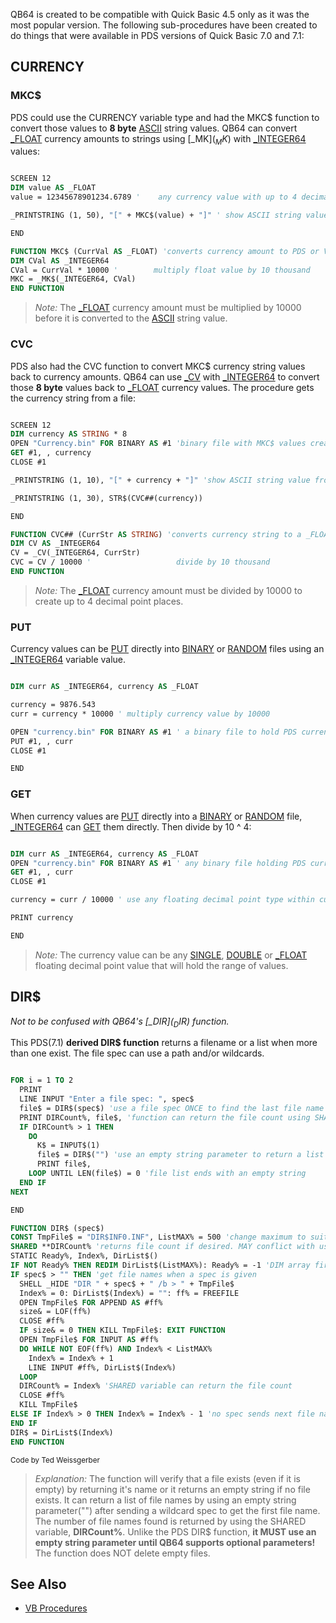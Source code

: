 QB64 is created to be compatible with Quick Basic 4.5 only as it was the most popular version. The following sub-procedures have been created to do things that were available in PDS versions of Quick Basic 7.0 and 7.1:

## CURRENCY

### MKC$

PDS could use the CURRENCY variable type and had the MKC$ function to convert those values to **8 byte** [ASCII](ASCII) string values. QB64 can convert [_FLOAT](_FLOAT) currency amounts to strings using [_MK$](_MK$) with [_INTEGER64](_INTEGER64) values:

```vb

SCREEN 12
DIM value AS _FLOAT
value = 12345678901234.6789 '    any currency value with up to 4 decimal point places

_PRINTSTRING (1, 50), "[" + MKC$(value) + "]" ' show ASCII string value

END

FUNCTION MKC$ (CurrVal AS _FLOAT) 'converts currency amount to PDS or VB currency string
DIM CVal AS _INTEGER64
CVal = CurrVal * 10000 '        multiply float value by 10 thousand
MKC = _MK$(_INTEGER64, CVal)
END FUNCTION 

```

> *Note:* The [_FLOAT](_FLOAT) currency amount must be multiplied by 10000 before it is converted to the [ASCII](ASCII) string value.

### CVC

PDS also had the CVC function to convert MKC$ currency string values back to currency amounts. QB64 can use [_CV](_CV) with [_INTEGER64](_INTEGER64) to convert those **8 byte** values back to [_FLOAT](_FLOAT) currency values. The procedure gets the currency string from a file:

```vb

SCREEN 12
DIM currency AS STRING * 8
OPEN "Currency.bin" FOR BINARY AS #1 'binary file with MKC$ values created by PDS or VB
GET #1, , currency
CLOSE #1

_PRINTSTRING (1, 10), "[" + currency + "]" 'show ASCII string value from file

_PRINTSTRING (1, 30), STR$(CVC##(currency))

END

FUNCTION CVC## (CurrStr AS STRING) 'converts currency string to a _FLOAT currency amount
DIM CV AS _INTEGER64
CV = _CV(_INTEGER64, CurrStr)
CVC = CV / 10000 '                   divide by 10 thousand
END FUNCTION 

```

> *Note:* The [_FLOAT](_FLOAT) currency amount must be divided by 10000 to create up to 4 decimal point places.

### PUT

Currency values can be [PUT](PUT) directly into [BINARY](BINARY) or [RANDOM](RANDOM) files using an [_INTEGER64](_INTEGER64) variable value.

```vb

DIM curr AS _INTEGER64, currency AS _FLOAT

currency = 9876.543
curr = currency * 10000 ' multiply currency value by 10000

OPEN "currency.bin" FOR BINARY AS #1 ' a binary file to hold PDS currency values
PUT #1, , curr
CLOSE #1

END 

```

### GET

When currency values are [PUT](PUT) directly into a [BINARY](BINARY) or [RANDOM](RANDOM) file, [_INTEGER64](_INTEGER64) can [GET](GET) them directly. Then divide by 10 ^ 4: 

```vb

DIM curr AS _INTEGER64, currency AS _FLOAT
OPEN "currency.bin" FOR BINARY AS #1 ' any binary file holding PDS currency values
GET #1, , curr
CLOSE #1

currency = curr / 10000 ' use any floating decimal point type within currency range

PRINT currency

END 

```

> *Note:* The currency value can be any [SINGLE](SINGLE), [DOUBLE](DOUBLE) or [_FLOAT](_FLOAT) floating decimal point value that will hold the range of values.

## DIR$

*Not to be confused with QB64's [_DIR$](_DIR$) function.*

This PDS(7.1) **derived DIR$ function** returns a filename or a list when more than one exist. The file spec can use a path and/or wildcards.

```vb

FOR i = 1 TO 2
  PRINT
  LINE INPUT "Enter a file spec: ", spec$
  file$ = DIR$(spec$) 'use a file spec ONCE to find the last file name listed
  PRINT DIRCount%, file$, 'function can return the file count using SHARED variable
  IF DIRCount% > 1 THEN
    DO
      K$ = INPUT$(1)
      file$ = DIR$("") 'use an empty string parameter to return a list of files!
      PRINT file$,
    LOOP UNTIL LEN(file$) = 0 'file list ends with an empty string
  END IF
NEXT

END

FUNCTION DIR$ (spec$)
CONST TmpFile$ = "DIR$INF0.INF", ListMAX% = 500 'change maximum to suit your needs
SHARED **DIRCount% 'returns file count if desired. MAY conflict with user's existing code**
STATIC Ready%, Index%, DirList$()
IF NOT Ready% THEN REDIM DirList$(ListMAX%): Ready% = -1 'DIM array first use
IF spec$ > "" THEN 'get file names when a spec is given
  SHELL _HIDE "DIR " + spec$ + " /b > " + TmpFile$
  Index% = 0: DirList$(Index%) = "": ff% = FREEFILE
  OPEN TmpFile$ FOR APPEND AS #ff%
  size& = LOF(ff%)
  CLOSE #ff%
  IF size& = 0 THEN KILL TmpFile$: EXIT FUNCTION
  OPEN TmpFile$ FOR INPUT AS #ff%
  DO WHILE NOT EOF(ff%) AND Index% < ListMAX%
    Index% = Index% + 1
    LINE INPUT #ff%, DirList$(Index%)
  LOOP
  DIRCount% = Index% 'SHARED variable can return the file count
  CLOSE #ff%
  KILL TmpFile$
ELSE IF Index% > 0 THEN Index% = Index% - 1 'no spec sends next file name
END IF
DIR$ = DirList$(Index%)
END FUNCTION 

```
<sub>Code by Ted Weissgerber</sub>

> *Explanation:* The function will verify that a file exists (even if it is empty) by returning it's name or it returns an empty string if no file exists. It can return a list of file names by using an empty string parameter("") after sending a wildcard spec to get the first file name. The number of file names found is returned by using the SHARED variable, **DIRCount%**. Unlike the PDS DIR$ function, **it MUST use an empty string parameter until QB64 supports optional parameters!** The function does NOT delete empty files.

## See Also

* [VB Procedures](VB-Procedures)
